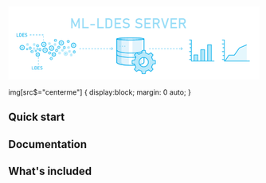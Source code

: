 ![A cute kitten](https://github.com/samuvack/ML-LDES-server/blob/master/images/logo.png?style=centerme)

img[src$="centerme"] {
  display:block;
  margin: 0 auto;
}


## Quick start


## Documentation



## What's included




